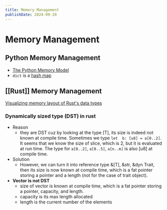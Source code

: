 ```yaml
---
title: Memory Management
publishDate: 2024-09-20
---
```


# Memory Management

## Python Memory Management

- [The Python Memory Model](https://www.cs.toronto.edu/~david/course-notes/csc110-111/06-memory-model/04-python-memory-model-1.html)
- `dict` is a [hash map](/hash_maps.md)

## [[Rust]] Memory Management

[Visualizing memory layout of Rust's data types](https://www.youtube.com/watch?app=desktop&v=rDoqT-a6UFg)

### Dynamically sized type (DST) in rust

- Reason
  - they are DST cuz by looking at the type [T], its size is indeed not known at compile time. Sometimes we type `let  b: [u8] = a[0..2]`. It seems that we know the size of slice, which is 2, but it is evaluated at run time. The type for `a[0..2]`, `a[0..5]`, `a[n..m]` is also [u8] at compile time.
- Solution
  - However, we can turn it into reference type &[T], &str, &dyn Trait, then its size is now known at compile time, which is a fat pointer storing a pointer and a length (not for the case of trait object).
- **Vector is not DST**
  - size of vector is known at compile time, which is a fat pointer storing a pointer, capacity, and length.
  - capacity is its max length allocated
  - length is the current number of the elements
